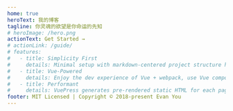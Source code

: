 ```yaml
---
home: true
heroText: 我的博客
tagline: 你灵魂的欲望是你命运的先知
# heroImage: /hero.png
actionText: Get Started →
# actionLink: /guide/
# features:
#   - title: Simplicity First
#     details: Minimal setup with markdown-centered project structure helps you focus on writing.
#   - title: Vue-Powered
#     details: Enjoy the dev experience of Vue + webpack, use Vue components in markdown, and develop custom themes with Vue.
#   - title: Performant
#     details: VuePress generates pre-rendered static HTML for each page, and runs as an SPA once a page is loaded.
footer: MIT Licensed | Copyright © 2018-present Evan You
---
```

